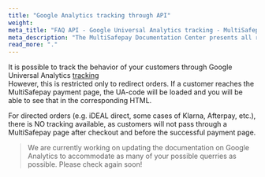 ```yaml
---
title: "Google Analytics tracking through API"
weight:
meta_title: "FAQ API - Google Universal Analytics tracking - MultiSafepay Support"
meta_description: "The MultiSafepay Documentation Center presents all relevant information about our Plugins and API. You can also find support pages for Payment Methods, Tools and General Questions as well as the contact details of our Support and Integration Teams."
read_more: "."
---
```


It is possible to track the behavior of your customers through Google Universal Analytics [tracking](/api/#create-an-order)  
However, this is restricted only to redirect orders. If a customer reaches the MultiSafepay payment page, the UA-code will be loaded and you will be able to see that in the corresponding HTML.

For directed orders (e.g. iDEAL direct, some cases of Klarna, Afterpay, etc.), there is NO tracking available, as customers will not pass through a MultiSafepay page after checkout and before the successful payment page. 

> We are currently working on updating the documentation on Google Analytics to accommodate as many of your possible querries as possible. Please check again soon! 